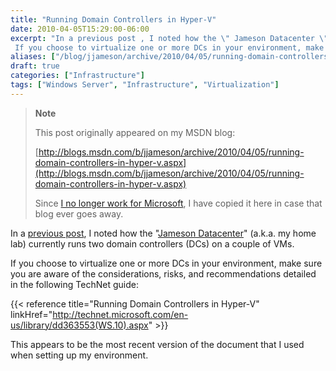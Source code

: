 ```yaml
---
title: "Running Domain Controllers in Hyper-V"
date: 2010-04-05T15:29:00-06:00
excerpt: "In a previous post , I noted how the \" Jameson Datacenter \" (a.k.a. my home lab) currently runs two domain controllers (DCs) on a couple of VMs. 
 If you choose to virtualize one or more DCs in your environment, make sure you are aware of the considerations..."
aliases: ["/blog/jjameson/archive/2010/04/05/running-domain-controllers-in-hyper-v.aspx"]
draft: true
categories: ["Infrastructure"]
tags: ["Windows Server", "Infrastructure", "Virtualization"]
---
```


> **Note**
>
> This post originally appeared on my MSDN blog:
>
> [http://blogs.msdn.com/b/jjameson/archive/2010/04/05/running-domain-controllers-in-hyper-v.aspx](http://blogs.msdn.com/b/jjameson/archive/2010/04/05/running-domain-controllers-in-hyper-v.aspx)
>
> Since [I no longer work for Microsoft](/blog/jjameson/2011/09/02/last-day-with-microsoft), I have copied it here in case that blog ever goes away.

In a [previous post](/blog/jjameson/2008/11/05/server-core-installation-accessing-windows-in-notification-period), I noted how the "[Jameson Datacenter](/blog/jjameson/2009/09/14/the-jameson-datacenter)" (a.k.a. my home lab) currently runs two domain controllers (DCs) on a couple of VMs.

If you choose to virtualize one or more DCs in your environment, make sure you are aware of the considerations, risks, and recommendations detailed in the following TechNet guide:

{{< reference title="Running Domain Controllers in Hyper-V" linkHref="http://technet.microsoft.com/en-us/library/dd363553(WS.10).aspx" >}}

This appears to be the most recent version of the document that I used when setting up my environment.

